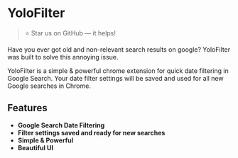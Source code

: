 # YoloFilter
> ⭐️ Star us on GitHub — it helps!

Have you ever got old and non-relevant search results on google? YoloFilter was built to solve this annoying issue. 

YoloFilter is a simple & powerful chrome extension for quick date filtering in Google Search. Your date filter settings will be saved and used for all new Google searches in Chrome. 

## Features
- **Google Search Date Filtering**
- **Filter settings saved and ready for new searches**
- **Simple & Powerful**
- **Beautiful UI**
